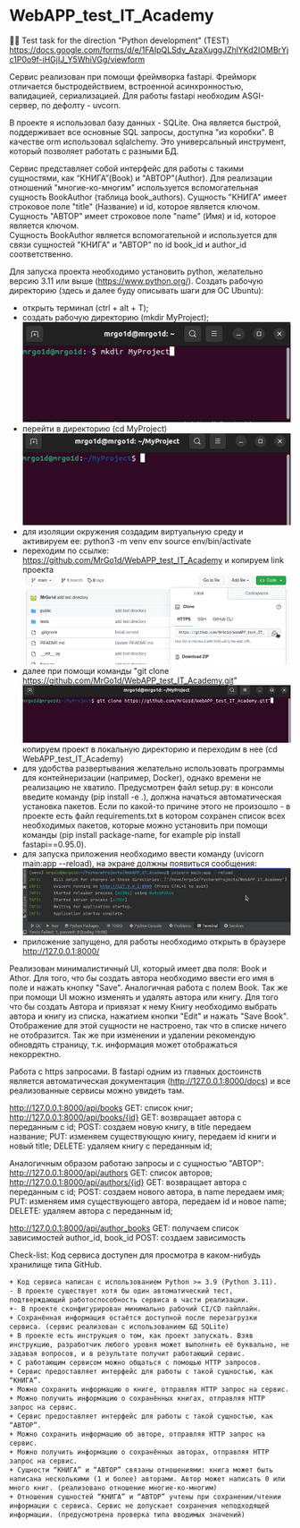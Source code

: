 # WebAPP_test_IT_Academy
:man_student: Test task for the direction "Python development" (TEST)
https://docs.google.com/forms/d/e/1FAIpQLSdv_AzaXuggJZhlYKd2IOMBrYjc1P0o9f-iHGjIJ_Y5WhiVGg/viewform

Сервис реализован при помощи фреймворка fastapi.
Фрейморк отличается быстродействием, встроенной асинхронностью, валидацией, сериализацией.
Для работы fastapi необходим ASGI-сервер, по дефолту - uvcorn.

В проекте я использовал базу данных - SQLite. 
Она является  быстрой, поддерживает все основные SQL запросы, доступна "из коробки".
В качестве orm использовал sqlalchemy. Это универсальный инструмент, который позволяет работать с разными БД.

Сервис представляет собой интерфейс для работы с такими сущностями, как “КНИГА”(Book) и "АВТОР"(Author).
Для реализации отношений "многие-ко-многим" используется вспомогательная сущность BookAuthor (таблица book_authors).
Сущность "КНИГА" имеет строковое поле "title" (Название) и id, которое является ключом.  
Сущность "АВТОР" имеет строковое поле "name" (Имя) и id, которое является ключом.  
Сущность BookAuthor является вспомогательной и используется для связи сущностей "КНИГА" и "АВТОР" по id book_id и author_id соответственно.

Для запуска проекта необходимо установить python, желательно версию 3.11 или выше (https://www.python.org/).
Создать рабочую директорию (здесь и далее буду описывать шаги для ОС Ubuntu):
 - открыть терминал (ctrl + alt + T);
 - создать рабочую директорию (mkdir MyProject);
![img_1.png](img_1.png)
 - перейти в директорию (cd MyProject)
![img_3.png](img_3.png)
 - для изоляции окружения создадим виртуальную среду и активируем ее:
    python3 -m venv env
    source env/bin/activate
 - переходим по ссылке: https://github.com/MrGo1d/WebAPP_test_IT_Academy и копируем link проекта 
![img_2.png](img_2.png)
 - далее при помощи команды "git clone https://github.com/MrGo1d/WebAPP_test_IT_Academy.git"
![img_4.png](img_4.png)
копируем проект в локальную директорию и переходим в нее (cd WebAPP_test_IT_Academy)
 - для удобства развертывания желательно использовать программы для контейнеризации (например, Docker), 
однако времени не реализацию не хватило. Предусмотрен файл setup.py:
в консоли введите команду (pip install -e .), должна начаться автоматическая установка пакетов.
Если по какой-то причине этого не произошло - в проекте есть файл requirements.txt в котором сохранен список всех необходимых пакетов, 
которые можно установить при помощи команды (pip install package-name, for example pip install fastapi==0.95.0).
 - для запуска приложения необходимо ввести команду (uvicorn main:app --reload), на экране должны появиться сообщения:
![img_5.png](img_5.png)
- приложение запущено, для работы необходимо открыть в браузере http://127.0.0.1:8000/


Реализован минималистичный UI, который имеет два поля: Book и Athor.
Для того, что бы создать автора необходимо ввести его имя в поле и нажать кнопку "Save". Аналогичная работа с полем Book.
Так же при помощи UI можно изменять и удалять автора или книгу.
Для того что бы создать Автора и привязат к нему Книгу необходимо выбрать автора и книгу из списка, нажатием кнопки "Edit"
и нажать "Save Book". Отображение для этой сущности не настроено, так что в списке ничего не отобразится.
Так же при изменении и удалении рекомендую обновдять страницу, т.к. информация может отображаться некорректно.

Работа с https запросами.
В fastapi одним из главных достоинств является автоматическая документация (http://127.0.0.1:8000/docs) и 
все реализованные сервисы можно увидеть там.

http://127.0.0.1:8000/api/books
    GET: список книг;
http://127.0.0.1:8000/api/books/{id}
    GET: возвращает автора с переданным c id;
    POST: создаем новую книгу, в title передаем название;
    PUT: изменяем существующую книгу, передаем id книги и новый title;
    DELETE: удаляем книгу с переданным id;

Аналогичным образом работаю запросы и с сущностью "АВТОР":
http://127.0.0.1:8000/api/authors
    GET: список авторов;
http://127.0.0.1:8000/api/authors/{id}
    GET: возвращает автора с переданным c id;
    POST: создаем нового автора, в name передаем имя;
    PUT: изменяем имя существующего автора, передаем id и новое name;
    DELETE: удаляем автора с переданным id;

http://127.0.0.1:8000/api/author_books
    GET: получаем список зависимостей author_id, book_id
    POST: создаем зависимость 

Check-list:
    Код сервиса доступен для просмотра в каком-нибудь хранилище типа GitHub.

    + Код сервиса написан с использованием Python >= 3.9 (Python 3.11).
    - В проекте существует хотя бы один автоматический тест, подтверждающий работоспособность сервиса в части реализации.
    +- В проекте сконфигурирован минимально рабочий CI/CD пайплайн.
    + Сохранённая информация остаётся доступной после перезагрузки сервиса. (сервис реализован с использованием БД SQLite)
    + В проекте есть инструкция о том, как проект запускать. Взяв инструкцию, разработчик любого уровня может выполнить её буквально, не задавая вопросов, и в результате получит работающий сервис.
    + С работающим сервисом можно общаться с помощью HTTP запросов.
    + Сервис предоставляет интерфейс для работы с такой сущностью, как “КНИГА”.
    + Можно сохранить информацию о книге, отправляя HTTP запрос на сервис.
    + Можно получить информацию о сохранённых книгах, отправляя HTTP запрос на сервис.
    + Сервис предоставляет интерфейс для работы с такой сущностью, как “АВТОР”.
    + Можно сохранить информацию об авторе, отправляя HTTP запрос на сервис.
    + Можно получить информацию о сохранённых авторах, отправляя HTTP запрос на сервис.
    + Сущности “КНИГА” и “АВТОР” связаны отношениями: книга может быть написана несколькими (1 и более) авторами. Автор может написать 0 или много книг. (реализовано отношение многие-ко-многим)
    + Отношения сущностей “КНИГА” и “АВТОР” учтены при сохранении/чтении информации с сервиса. Сервис не допускает сохранения неподходящей информации. (предусмотрена проверка типа вводимых значений)